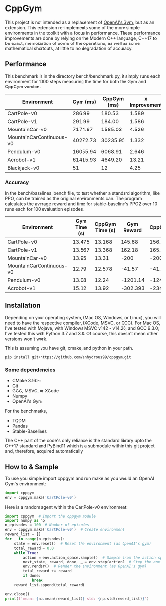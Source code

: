 # CppGym

This project is not intended as a replacement of [OpenAI's Gym](https://github.com/openai/gym/), but as an extension. 
This extension re-implements some of the more simple environments in the toolkit with a focus in performance. 
These performance improvements are done by relying on the Modern C++ language, C++17 to be exact, memoization
of some of the operations, as well as some mathematical shortcuts, at little to no degradation of accuracy.

## Performance

This benchmark is in the directory bench/benchmark.py, it simply runs each environment for 1000 steps measuring the time
for both the Gym and CppGym version. 

| Environment              | Gym (ms) | CppGym (ms) | x Improvement |
|--------------------------|----------|-------------|---------------|
| CartPole-v0              | 286.99   | 180.53      | 1.589         |
| CartPole-v1              | 291.99   | 184.00      | 1.586         |
| MountainCar-v0           | 7174.67  | 1585.03     | 4.526         |
| MountainCarContinuous-v0 | 40272.73 | 30235.95    | 1.332         |
| Pendulum-v0              | 16055.94 | 6068.91     | 2.646         |
| Acrobot-v1               | 61415.93 | 4649.20     | 13.21         |
| Blackjack-v0             | 51       | 12          | 4.25          |

### Accuracy

In the bench/baselines_bench file, to test whether a standard algorithm, like PPO, can be trained as the original
environments can. The program calculates the average reward and time for stable-baseline's PPO2 over 10 runs each 
for 100 evaluation episodes. 

| Environment              | Gym Time (s) | CppGym Time (s) | Gym Reward | CppGymReward | Improvement |
|--------------------------|--------------|-----------------|------------|--------------|-------------|
| CartPole-v0              | 13.475       | 13.168          | 145.68     | 156.209      | 2.3%        |  
| CartPole-v1              | 13.567       | 13.368          | 162.18     | 165.009      | 1.5%        |
| MountainCar-v0           | 13.95        | 13.31           | -200       | -200         | 4.8%        |
| MountainCarContinuous-v0 | 12.79        | 12.578          | -41.57     | -41.70       | 1.7%        |
| Pendulum-v0              | 13.08        | 12.24           | -1201.14   | -1245.2      | 6.8%        |
| Acrobot-v1               | 15.12        | 13.92           | -302.393   | -234.709     | 8.6%        |


## Installation

Depending on your operating system, (Mac OS, Windows, or Linux), you will need to have the respective compiler, 
(XCode, MSVC, or GCC). For Mac OS, I've tested with Mojave, with Windows MSVC v142 - v14.26, and GCC 9.3.0; I've tested
this with Python 3.7 and 3.8. Of course, this doesn't mean other versions won't work. 

This is assuming you have git, cmake, and python in your path.

```shell script
pip install git+https://github.com/anhydrous99/cppgym.git
```

### Some dependencies

* CMake 3.16>=
* Git
* GCC, MSVC, or XCode
* Numpy
* OpenAI's Gym

For the benchmarks,

* TQDM
* Pandas
* Stable-Baselines

The C++ part of the code's only reliance is the standard library upto the C++17 standard and PyBind11 which is a 
submodule within this git project and, therefore, acquired automatically. 

## How to & Sample

To use you simple import cppgym and run make as you would an OpenAI Gym's environment:
```python
import cppgym
env = cppgym.make('CartPole-v0')
```

Here is a random agent within the CartPole-v0 environment:
```python
import cppgym  # Import the cppgym module
import numpy as np
n_episodes = 100  # Number of episodes
env = cppgym.make('CartPole-v0')  # Create environment
reward_list = []
for _ in range(n_episodes):
    state = env.reset()  # Reset the environment (as OpenAI's gym)
    total_reward = 0.0
    while True:
        action = env.action_space.sample()  # Sample from the action space (as OpenAI's gym)
        next_state, reward, done, _ = env.step(action)  # Step the environment (as OpenAI's gym)
        env.render()  # Render the environment (as OpenAI's gym)
        total_reward += reward
        if done:
            break
    reward_list.append(total_reward)

env.close()
print(f'mean: {np.mean(reward_list)} std: {np.std(reward_list)}')
```